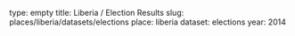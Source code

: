 type: empty
title: Liberia / Election Results
slug: places/liberia/datasets/elections
place: liberia
dataset: elections
year: 2014
